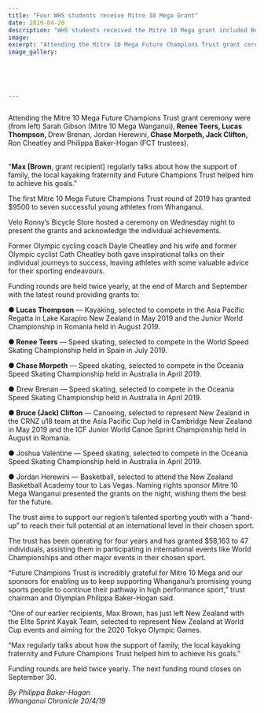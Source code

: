 ```yaml
---
title: "Four WHS students receive Mitre 10 Mega Grant"
date: 2019-04-20
description: "WHS students received the Mitre 10 Mega grant included Renee Teers, Lucas Thompson, Chase Morpeth & Jack Clifton..."
image: 
excerpt: "Attending the Mitre 10 Mega Future Champions Trust grant ceremony included WHS students Renee Teers, Lucas Thompson, Chase Morpeth and Jack Clifton."
image_gallery:
    
    
    
    
    
---
```


<p><img src="https://i.prcdn.co/img?regionKey=fzQD9UxLeRZQm6BPi0J9gQ%3d%3d" alt="" /></p>
<p>Attending the Mitre 10 Mega Future Champions Trust grant ceremony were (from left) Sarah Gibson (Mitre 10 Mega Wanganui),<strong data-bind="text: imageTitle"> Renee Teers, Lucas Thompson, </strong>Drew Brenan, Jordan Herewini,<strong data-bind="text: imageTitle"> Chase Morpeth, Jack Clifton, </strong>Ron Cheatley and<strong data-bind="text: imageTitle">&nbsp;</strong>Philippa Baker-Hogan (FCT trustees).</p>
<p data-bind="text: $data"><br />"<strong>Max [Brown</strong>, grant recipient] regularly talks about how the support of family, the local kayaking fraternity and Future Champions Trust helped him to achieve his goals."</p>
<p data-bind="text: $data">The first Mitre 10 Mega Future Champions Trust round of 2019 has granted $9500 to seven successful young athletes from Whanganui.</p>
<p data-bind="text: $data">Velo Ronny&rsquo;s Bicycle Store hosted a ceremony on Wednesday night to present the grants and acknowledge the individual achievements.</p>
<p data-bind="text: $data">Former Olympic cycling coach Dayle Cheatley and his wife and former Olympic cyclist Cath Cheatley both gave inspirational talks on their individual journeys to success, leaving athletes with some valuable advice for their sporting endeavours.</p>
<p data-bind="text: $data">Funding rounds are held twice yearly, at the end of March and September with the latest round providing grants to:</p>
<p data-bind="text: $data"><strong>● Lucas Thompson</strong> &mdash; Kayaking, selected to compete in the Asia Pacific Regatta in Lake Karapiro New Zealand in May 2019 and the Junior World Championship in Romania held in August 2019.</p>
<p data-bind="text: $data"><strong>● Renee Teers</strong> &mdash; Speed skating, selected to compete in the World Speed Skating Championship held in Spain in July 2019.</p>
<p data-bind="text: $data"><strong>● Chase Morpeth</strong> &mdash; Speed skating, selected to compete in the Oceania Speed Skating Championship held in Australia in April 2019.</p>
<p data-bind="text: $data">● Drew Brenan &mdash; Speed skating, selected to compete in the Oceania Speed Skating Championship held in Australia in April 2019.</p>
<p data-bind="text: $data"><strong>● Bruce (Jack) Clifton</strong> &mdash; Canoeing, selected to represent New Zealand in the CRNZ u18 team at the Asia Pacific Cup held in Cambridge New Zealand in May 2019 and the ICF Junior World Canoe Sprint Championship held in August in Romania.</p>
<p data-bind="text: $data">● Joshua Valentine &mdash; Speed skating, selected to compete in the Oceania Speed Skating Championship held in Australia in April 2019.</p>
<p data-bind="text: $data">● Jordan Herewini &mdash; Basketball, selected to attend the New Zealand Basketball Academy tour to Las Vegas. Naming rights sponsor Mitre 10 Mega Wanganui presented the grants on the night, wishing them the best for the future.</p>
<p data-bind="text: $data">The trust aims to support our region&rsquo;s talented sporting youth with a &ldquo;hand-up&rdquo; to reach their full potential at an international level in their chosen sport.</p>
<p data-bind="text: $data">The trust has been operating for four years and has granted $58,163 to 47 individuals, assisting them in participating in international events like World Championships and other major events in their chosen sport.</p>
<p data-bind="text: $data">&ldquo;Future Champions Trust is incredibly grateful for Mitre 10 Mega and our sponsors for enabling us to keep supporting Whanganui&rsquo;s promising young sports people to continue their pathway in high performance sport,&rdquo; trust chairman and Olympian Philippa Baker-Hogan said.</p>
<p data-bind="text: $data">&ldquo;One of our earlier recipients, Max Brown, has just left New Zealand with the Elite Sprint Kayak Team, selected to represent New Zealand at World Cup events and aiming for the 2020 Tokyo Olympic Games.</p>
<p data-bind="text: $data">&ldquo;Max regularly talks about how the support of family, the local kayaking fraternity and Future Champions Trust helped him to achieve his goals.&rdquo;</p>
<p data-bind="text: $data">Funding rounds are held twice yearly. The next funding round closes on September 30.</p>
<p data-bind="text: $data"><em>By Philippa Baker-Hogan</em><br /><em>Whanganui Chronicle 20/4/19</em></p>

